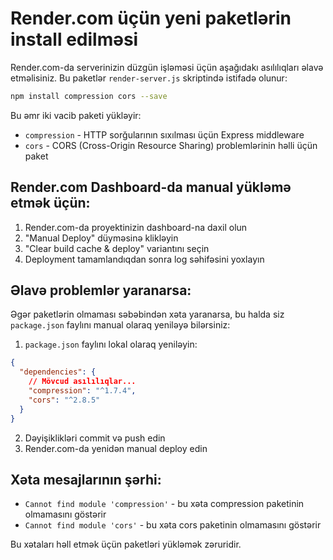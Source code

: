 # Render.com üçün yeni paketlərin install edilməsi

Render.com-da serverinizin düzgün işləməsi üçün aşağıdakı asılılıqları əlavə etməlisiniz. Bu paketlər `render-server.js` skriptində istifadə olunur:

```bash
npm install compression cors --save
```

Bu əmr iki vacib paketi yükləyir:
- `compression` - HTTP sorğularının sıxılması üçün Express middleware
- `cors` - CORS (Cross-Origin Resource Sharing) problemlərinin həlli üçün paket

## Render.com Dashboard-da manual yükləmə etmək üçün:

1. Render.com-da proyektinizin dashboard-na daxil olun
2. "Manual Deploy" düyməsinə klikləyin
3. "Clear build cache & deploy" variantını seçin
4. Deployment tamamlandıqdan sonra log səhifəsini yoxlayın

## Əlavə problemlər yaranarsa:

Əgər paketlərin olmaması səbəbindən xəta yaranarsa, bu halda siz `package.json` faylını manual olaraq yeniləyə bilərsiniz:

1. `package.json` faylını lokal olaraq yeniləyin:
```json
{
  "dependencies": {
    // Mövcud asılılıqlar...
    "compression": "^1.7.4",
    "cors": "^2.8.5"
  }
}
```

2. Dəyişiklikləri commit və push edin
3. Render.com-da yenidən manual deploy edin

## Xəta mesajlarının şərhi:

- `Cannot find module 'compression'` - bu xəta compression paketinin olmamasını göstərir
- `Cannot find module 'cors'` - bu xəta cors paketinin olmamasını göstərir

Bu xətaları həll etmək üçün paketləri yükləmək zəruridir.